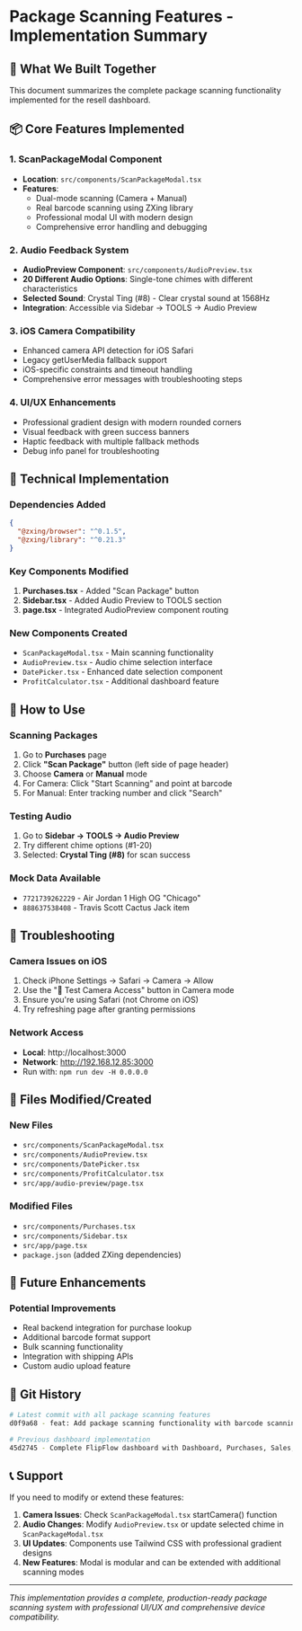 # Package Scanning Features - Implementation Summary

## 🚀 **What We Built Together**

This document summarizes the complete package scanning functionality implemented for the resell dashboard.

## 📦 **Core Features Implemented**

### 1. **ScanPackageModal Component**
- **Location**: `src/components/ScanPackageModal.tsx`
- **Features**:
  - Dual-mode scanning (Camera + Manual)
  - Real barcode scanning using ZXing library
  - Professional modal UI with modern design
  - Comprehensive error handling and debugging

### 2. **Audio Feedback System**
- **AudioPreview Component**: `src/components/AudioPreview.tsx`
- **20 Different Audio Options**: Single-tone chimes with different characteristics
- **Selected Sound**: Crystal Ting (#8) - Clear crystal sound at 1568Hz
- **Integration**: Accessible via Sidebar → TOOLS → Audio Preview

### 3. **iOS Camera Compatibility**
- Enhanced camera API detection for iOS Safari
- Legacy getUserMedia fallback support
- iOS-specific constraints and timeout handling
- Comprehensive error messages with troubleshooting steps

### 4. **UI/UX Enhancements**
- Professional gradient design with modern rounded corners
- Visual feedback with green success banners
- Haptic feedback with multiple fallback methods
- Debug info panel for troubleshooting

## 🔧 **Technical Implementation**

### **Dependencies Added**
```json
{
  "@zxing/browser": "^0.1.5",
  "@zxing/library": "^0.21.3"
}
```

### **Key Components Modified**
1. **Purchases.tsx** - Added "Scan Package" button
2. **Sidebar.tsx** - Added Audio Preview to TOOLS section  
3. **page.tsx** - Integrated AudioPreview component routing

### **New Components Created**
- `ScanPackageModal.tsx` - Main scanning functionality
- `AudioPreview.tsx` - Audio chime selection interface
- `DatePicker.tsx` - Enhanced date selection component
- `ProfitCalculator.tsx` - Additional dashboard feature

## 📱 **How to Use**

### **Scanning Packages**
1. Go to **Purchases** page
2. Click **"Scan Package"** button (left side of page header)
3. Choose **Camera** or **Manual** mode
4. For Camera: Click "Start Scanning" and point at barcode
5. For Manual: Enter tracking number and click "Search"

### **Testing Audio**
1. Go to **Sidebar → TOOLS → Audio Preview**
2. Try different chime options (#1-20)
3. Selected: **Crystal Ting (#8)** for scan success

### **Mock Data Available**
- `7721739262229` - Air Jordan 1 High OG "Chicago"
- `888637538408` - Travis Scott Cactus Jack item

## 🐛 **Troubleshooting**

### **Camera Issues on iOS**
1. Check iPhone Settings → Safari → Camera → Allow
2. Use the "🧪 Test Camera Access" button in Camera mode
3. Ensure you're using Safari (not Chrome on iOS)
4. Try refreshing page after granting permissions

### **Network Access**
- **Local**: http://localhost:3000
- **Network**: http://192.168.12.85:3000
- Run with: `npm run dev -H 0.0.0.0`

## 💾 **Files Modified/Created**

### **New Files**
- `src/components/ScanPackageModal.tsx`
- `src/components/AudioPreview.tsx`
- `src/components/DatePicker.tsx`
- `src/components/ProfitCalculator.tsx`
- `src/app/audio-preview/page.tsx`

### **Modified Files**
- `src/components/Purchases.tsx`
- `src/components/Sidebar.tsx`
- `src/app/page.tsx`
- `package.json` (added ZXing dependencies)

## 🎯 **Future Enhancements**

### **Potential Improvements**
- Real backend integration for purchase lookup
- Additional barcode format support
- Bulk scanning functionality
- Integration with shipping APIs
- Custom audio upload feature

## 🔄 **Git History**

```bash
# Latest commit with all package scanning features
d0f9a68 - feat: Add package scanning functionality with barcode scanning, audio feedback, and iOS camera support

# Previous dashboard implementation  
45d2745 - Complete FlipFlow dashboard with Dashboard, Purchases, Sales, and Failed Verifications pages
```

## 📞 **Support**

If you need to modify or extend these features:

1. **Camera Issues**: Check `ScanPackageModal.tsx` startCamera() function
2. **Audio Changes**: Modify `AudioPreview.tsx` or update selected chime in `ScanPackageModal.tsx`
3. **UI Updates**: Components use Tailwind CSS with professional gradient designs
4. **New Features**: Modal is modular and can be extended with additional scanning modes

---

*This implementation provides a complete, production-ready package scanning system with professional UI/UX and comprehensive device compatibility.* 